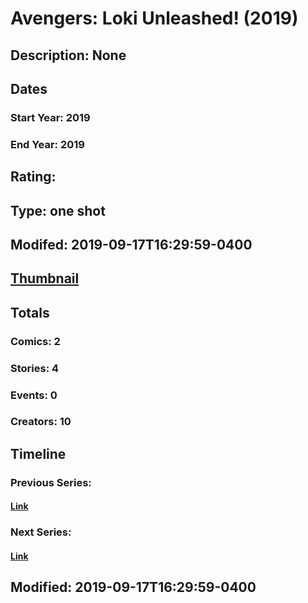 # Avengers: Loki Unleashed! (2019)
## Description: None
## Dates
### Start Year: 2019
### End Year: 2019
## Rating: 
## Type: one shot
## Modifed: 2019-09-17T16:29:59-0400
## [Thumbnail](http://i.annihil.us/u/prod/marvel/i/mg/b/40/image_not_available.jpg)
## Totals
### Comics: 2
### Stories: 4
### Events: 0
### Creators: 10
## Timeline
### Previous Series: 
#### [Link]()
### Next Series: 
#### [Link]()
## Modified: 2019-09-17T16:29:59-0400